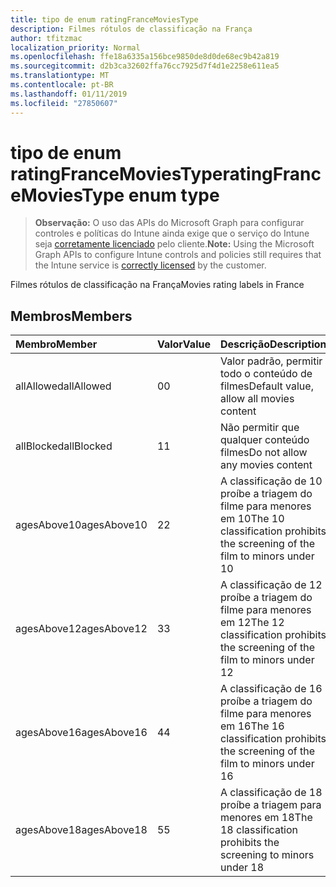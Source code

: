 ```yaml
---
title: tipo de enum ratingFranceMoviesType
description: Filmes rótulos de classificação na França
author: tfitzmac
localization_priority: Normal
ms.openlocfilehash: ffe18a6335a156bce9850de8d0de68ec9b42a819
ms.sourcegitcommit: d2b3ca32602ffa76cc7925d7f4d1e2258e611ea5
ms.translationtype: MT
ms.contentlocale: pt-BR
ms.lasthandoff: 01/11/2019
ms.locfileid: "27850607"
---
```

# <a name="ratingfrancemoviestype-enum-type"></a><span data-ttu-id="33e10-103">tipo de enum ratingFranceMoviesType</span><span class="sxs-lookup"><span data-stu-id="33e10-103">ratingFranceMoviesType enum type</span></span>

> <span data-ttu-id="33e10-104">**Observação:** O uso das APIs do Microsoft Graph para configurar controles e políticas do Intune ainda exige que o serviço do Intune seja [corretamente licenciado](https://go.microsoft.com/fwlink/?linkid=839381) pelo cliente.</span><span class="sxs-lookup"><span data-stu-id="33e10-104">**Note:** Using the Microsoft Graph APIs to configure Intune controls and policies still requires that the Intune service is [correctly licensed](https://go.microsoft.com/fwlink/?linkid=839381) by the customer.</span></span>

<span data-ttu-id="33e10-105">Filmes rótulos de classificação na França</span><span class="sxs-lookup"><span data-stu-id="33e10-105">Movies rating labels in France</span></span>
## <a name="members"></a><span data-ttu-id="33e10-106">Membros</span><span class="sxs-lookup"><span data-stu-id="33e10-106">Members</span></span>
|<span data-ttu-id="33e10-107">Membro</span><span class="sxs-lookup"><span data-stu-id="33e10-107">Member</span></span>|<span data-ttu-id="33e10-108">Valor</span><span class="sxs-lookup"><span data-stu-id="33e10-108">Value</span></span>|<span data-ttu-id="33e10-109">Descrição</span><span class="sxs-lookup"><span data-stu-id="33e10-109">Description</span></span>|
|:---|:---|:---|
|<span data-ttu-id="33e10-110">allAllowed</span><span class="sxs-lookup"><span data-stu-id="33e10-110">allAllowed</span></span>|<span data-ttu-id="33e10-111">0</span><span class="sxs-lookup"><span data-stu-id="33e10-111">0</span></span>|<span data-ttu-id="33e10-112">Valor padrão, permitir todo o conteúdo de filmes</span><span class="sxs-lookup"><span data-stu-id="33e10-112">Default value, allow all movies content</span></span>|
|<span data-ttu-id="33e10-113">allBlocked</span><span class="sxs-lookup"><span data-stu-id="33e10-113">allBlocked</span></span>|<span data-ttu-id="33e10-114">1</span><span class="sxs-lookup"><span data-stu-id="33e10-114">1</span></span>|<span data-ttu-id="33e10-115">Não permitir que qualquer conteúdo filmes</span><span class="sxs-lookup"><span data-stu-id="33e10-115">Do not allow any movies content</span></span>|
|<span data-ttu-id="33e10-116">agesAbove10</span><span class="sxs-lookup"><span data-stu-id="33e10-116">agesAbove10</span></span>|<span data-ttu-id="33e10-117">2</span><span class="sxs-lookup"><span data-stu-id="33e10-117">2</span></span>|<span data-ttu-id="33e10-118">A classificação de 10 proíbe a triagem do filme para menores em 10</span><span class="sxs-lookup"><span data-stu-id="33e10-118">The 10 classification prohibits the screening of the film to minors under 10</span></span>|
|<span data-ttu-id="33e10-119">agesAbove12</span><span class="sxs-lookup"><span data-stu-id="33e10-119">agesAbove12</span></span>|<span data-ttu-id="33e10-120">3</span><span class="sxs-lookup"><span data-stu-id="33e10-120">3</span></span>|<span data-ttu-id="33e10-121">A classificação de 12 proíbe a triagem do filme para menores em 12</span><span class="sxs-lookup"><span data-stu-id="33e10-121">The 12 classification prohibits the screening of the film to minors under 12</span></span>|
|<span data-ttu-id="33e10-122">agesAbove16</span><span class="sxs-lookup"><span data-stu-id="33e10-122">agesAbove16</span></span>|<span data-ttu-id="33e10-123">4</span><span class="sxs-lookup"><span data-stu-id="33e10-123">4</span></span>|<span data-ttu-id="33e10-124">A classificação de 16 proíbe a triagem do filme para menores em 16</span><span class="sxs-lookup"><span data-stu-id="33e10-124">The 16 classification prohibits the screening of the film to minors under 16</span></span>|
|<span data-ttu-id="33e10-125">agesAbove18</span><span class="sxs-lookup"><span data-stu-id="33e10-125">agesAbove18</span></span>|<span data-ttu-id="33e10-126">5</span><span class="sxs-lookup"><span data-stu-id="33e10-126">5</span></span>|<span data-ttu-id="33e10-127">A classificação de 18 proíbe a triagem para menores em 18</span><span class="sxs-lookup"><span data-stu-id="33e10-127">The 18 classification prohibits the screening to minors under 18</span></span>|



